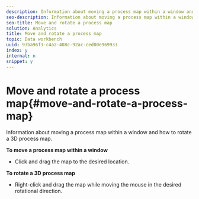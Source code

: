 ```yaml
---
description: Information about moving a process map within a window and how to rotate a 3D process map.
seo-description: Information about moving a process map within a window and how to rotate a 3D process map.
seo-title: Move and rotate a process map
solution: Analytics
title: Move and rotate a process map
topic: Data workbench
uuid: 93ba96f3-c4a2-408c-92ac-ced00e969933
index: y
internal: n
snippet: y
---
```


# Move and rotate a process map{#move-and-rotate-a-process-map}

Information about moving a process map within a window and how to rotate a 3D process map.

 **To move a process map within a window**

* Click and drag the map to the desired location.

**To rotate a 3D process map**

* Right-click and drag the map while moving the mouse in the desired rotational direction.

